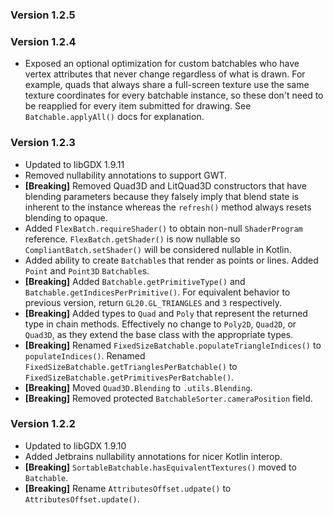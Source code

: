 ### Version 1.2.5

### Version 1.2.4
 * Exposed an optional optimization for custom batchables who have vertex attributes that never change
 regardless of what is drawn. For example, quads that always share a full-screen texture use the same
 texture coordinates for every batchable instance, so these don't need to be reapplied for every item
 submitted for drawing. See `Batchable.applyAll()` docs for explanation.

### Version 1.2.3
 * Updated to libGDX 1.9.11
 * Removed nullability annotations to support GWT.
 * **[Breaking]** Removed Quad3D and LitQuad3D constructors that have blending parameters because they falsely imply 
 that blend state is inherent to the instance whereas the `refresh()` method always resets blending to opaque.
 * Added `FlexBatch.requireShader()` to obtain non-null `ShaderProgram` reference. `FlexBatch.getShader()` is now nullable 
 so `CompliantBatch.setShader()` will be considered nullable in Kotlin.
 * Added ability to create `Batchable`s that render as points or lines. Added `Point` and `Point3D` `Batchable`s.
 * **[Breaking]** Added `Batchable.getPrimitiveType()` and `Batchable.getIndicesPerPrimitive()`. For equivalent behavior
 to previous version, return `GL20.GL_TRIANGLES` and `3` respectively.
 * **[Breaking]** Added types to `Quad` and `Poly` that represent the returned type in chain methods. Effectively no change
 to `Poly2D`, `Quad2D`, or `Quad3D`, as they extend the base class with the appropriate types.
 * **[Breaking]** Renamed `FixedSizeBatchable.populateTriangleIndices()` to `populateIndices()`. Renamed
 `FixedSizeBatchable.getTrianglesPerBatchable()` to `FixedSizeBatchable.getPrimitivesPerBatchable()`.
 * **[Breaking]** Moved `Quad3D.Blending` to `.utils.Blending`.
 * **[Breaking]** Removed protected `BatchableSorter.cameraPosition` field.

### Version 1.2.2
 * Updated to libGDX 1.9.10
 * Added Jetbrains nullability annotations for nicer Kotlin interop.
 * **[Breaking]** `SortableBatchable.hasEquivalentTextures()` moved to `Batchable`.
 * **[Breaking]** Rename `AttributesOffset.udpate()` to `AttributesOffset.update()`.
 